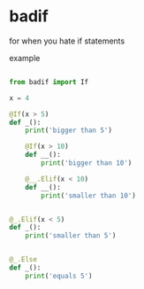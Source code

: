 # badif
for when you hate if statements


example
```python

from badif import If

x = 4

@If(x > 5)
def _():
    print('bigger than 5')

    @If(x > 10)
    def __():
        print('bigger than 10')

    @__.Elif(x < 10)
    def __():
        print('smaller than 10')


@_.Elif(x < 5)
def _():
    print('smaller than 5')


@_.Else
def _():
    print('equals 5')
```




